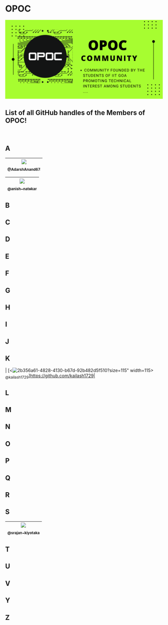 # OPOC

<p align="center">
<img src="https://github.com/srajan-kiyotaka/OPOC-First-Git-GitHub-Session/blob/update/OPOC%20banner.png?raw=true" width="900"/>
</p>

## **List of all GitHub handles of the Members of OPOC!**

<br>

<!-- Copy the below 2 lines just changing your username at 3 places -->

## A

| [<img src="https://github.com/AdarshAnand67.png?size=115" width=115><br><sub>@AdarshAnand67</sub>](https://github.com/AdarshAnand67) |
| :----------------------------------------------------------------------------------------------------------------------------------: |

| [<img src="https://avatars.githubusercontent.com/u/72445283?v=4" width=115><br><sub>@anish-natekar</sub>](https://github.com/anish-natekar) |
| :----------------------------------------------------------------------------------------------------------------------------------: |

## B

## C

## D

## E

## F

## G

## H

## I

## J

## K
   | [<![2b356a61-4828-4130-b67d-92b482d5f510](https://user-images.githubusercontent.com/88325833/153021479-44bba76a-ad38-424f-89e8-ad90a4650df4.png)?size=115" width=115><br><sub>@kailash1729</sub>]https://github.com/kailash1729|
## L

## M

## N

## O

## P

## Q

## R

## S

| [<img src="https://avatars.githubusercontent.com/u/91196806?v=4" width=115><br><sub>@srajan-kiyotaka</sub>](https://github.com/srajan-kiyotaka) |
| :---------------------------------------------------------------------------------------------------------------------------------------------: |

## T

## U

## V

## Y

## Z

